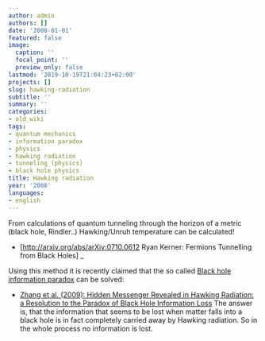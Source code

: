 ```yaml
---
author: admin
authors: []
date: '2008-01-01'
featured: false
image:
  caption: ''
  focal_point: ''
  preview_only: false
lastmod: '2019-10-19T21:04:23+02:00'
projects: []
slug: hawking-radiation
subtitle: ''
summary: ''
categories:
- old_wiki
tags:
- quantum mechanics
- information paradox
- physics
- hawking radiation
- tunneling (physics)
- black hole physics
title: Hawking radiation
year: '2008'
languages:
- english
---
```


From calculations of quantum tunneling through the horizon of a metric (black hole, Rindler..) Hawking/Unruh temperature can be calculated!

 * [http://arxiv.org/abs/arXiv:0710.0612 Ryan Kerner: Fermions Tunnelling from Black Holes] _

Using this method it is recently claimed that the so called [Black hole information paradox](http://en.wikipedia.org/wiki/Black_hole_information_paradox) can be solved:

* [Zhang et al. (2009): Hidden Messenger Revealed in Hawking Radiation: a Resolution to the Paradox of Black Hole Information Loss](http://arxiv.org/abs/0903.0893)
The answer is, that the information that seems to be lost when matter falls into a black hole is in fact completely carried away by Hawking radiation. So in the whole process no information is lost.